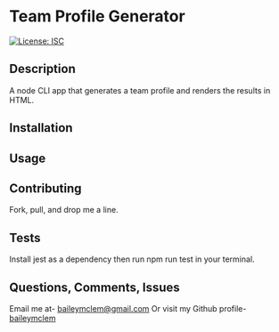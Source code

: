 # Team Profile Generator

[![License: ISC](https://img.shields.io/badge/License-ISC-blue.svg)](https://opensource.org/licenses/ISC)



## Description

A node CLI app that generates a team profile and renders the results in HTML.


## Installation



## Usage



## Contributing

Fork, pull, and drop me a line.

## Tests

Install jest as a dependency then run npm run test in your terminal.

## Questions, Comments, Issues

Email me at- [baileymclem@gmail.com](baileymclem@gmail.com)
Or visit my Github profile- [baileymclem](https://github.com/baileymclem)
